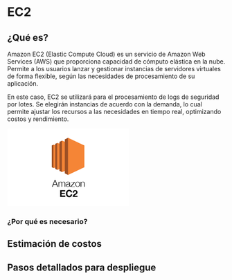 # EC2

## ¿Qué es?

Amazon EC2 (Elastic Compute Cloud) es un servicio de Amazon Web Services (AWS) que proporciona capacidad de cómputo elástica en la nube. Permite a los usuarios lanzar y gestionar instancias de servidores virtuales de forma flexible, según las necesidades de procesamiento de su aplicación.

En este caso, EC2 se utilizará para el procesamiento de logs de seguridad por lotes. Se elegirán instancias de acuerdo con la demanda, lo cual permite ajustar los recursos a las necesidades en tiempo real, optimizando costos y rendimiento.

![](../../assets/EC2/EC2_1.png)

### ¿Por qué es necesario?

## Estimación de costos

## Pasos detallados para despliegue
